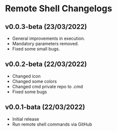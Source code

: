 # Remote Shell Changelogs

## v0.0.3-beta (23/03/2022)
* General improvements in execution.
* Mandatory parameters removed.
* Fixed some small bugs.

## v0.0.2-beta (22/03/2022)
* Changed icon
* Changed some colors
* Changed cmd private repo to .cmd
* Fixed some bugs

## v0.0.1-bata (22/03/2022)
* Initial release
* Run remote shell commands via GitHub 
